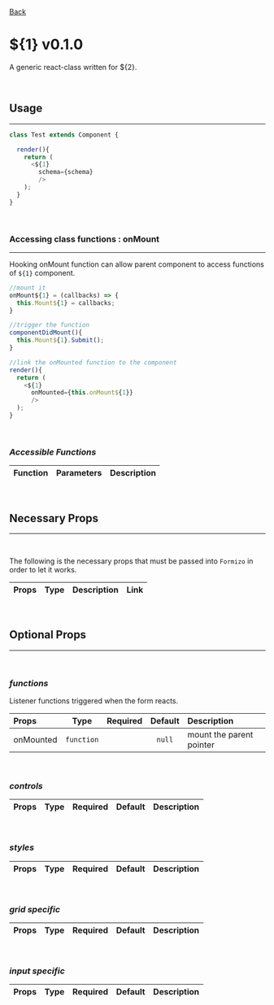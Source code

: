 [Back](../README.md)
# **${1} v0.1.0**
A generic react-class written for ${2}.

<br/>

## **Usage**
---

```jsx
class Test extends Component {

  render(){
    return (
      <${1}
        schema={schema}
        />
    );
  }
}
```
<br/>

### **Accessing class functions : onMount**
---
Hooking onMount function can allow parent component to access functions of `${1}` component.
``` jsx
//mount it
onMount${1} = (callbacks) => {
  this.Mount${1} = callbacks;
}

//trigger the function
componentDidMount(){
  this.Mount${1}.Submit();
}

//link the onMounted function to the component
render(){
  return (
    <${1}
      onMounted={this.onMount${1}}
      />
  );
}
```
<br/>

### *Accessible Functions*
| Function | Parameters | Description |
| :--- | :--- | :--- |

<br/>

## **Necessary Props**
---
<br/>

The following is the necessary props that must be passed into `Formizo` in order to let it works. 

| Props  | Type   | Description | Link |
| :---   | :---- | :---       | :--- |

<br/>

## **Optional Props**
---
<br/>

### ***functions***
Listener functions triggered when the form reacts.

| Props | Type | Required | Default | Description |
| :---|:---:|:---:|:---:|:---|
| onMounted | `function` || `null` | mount the parent pointer |

<br/>

### ***controls***

| Props | Type | Required | Default | Description |
| :---|:---:|:---:|:---:|:---|

<br/>

### ***styles***
| Props | Type | Required | Default | Description |
| :---|:---:|:---:|:---:|:---|

<br/>

### ***grid specific***
| Props | Type | Required | Default | Description |
| :---|:---:|:---:|:---:|:---|

<br/>

### ***input specific***
| Props | Type | Required | Default | Description |
| :---|:---:|:---:|:---:|:---|

<br/>
